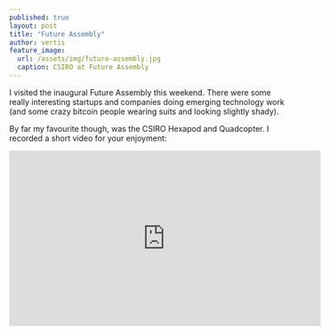 ```yaml
---
published: true
layout: post
title: "Future Assembly"
author: vertis
feature_image:
  url: /assets/img/future-assembly.jpg
  caption: CSIRO at Future Assembly
---
```

I visited the inaugural Future Assembly this weekend. There were some really interesting startups and companies doing emerging technology work (and some crazy bitcoin people wearing suits and looking slightly shady).

By far my favourite though, was the CSIRO Hexapod and Quadcopter. I recorded a short video for your enjoyment:

<iframe width="560" height="315" src="https://www.youtube.com/embed/z3KKDmZaPPg" frameborder="0" allowfullscreen></iframe>
